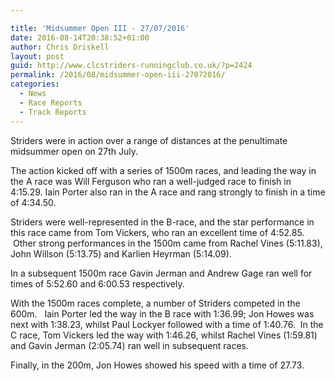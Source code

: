 ```yaml
---

title: 'Midsummer Open III - 27/07/2016'
date: 2016-08-14T20:38:52+01:00
author: Chris Driskell
layout: post
guid: http://www.clcstriders-runningclub.co.uk/?p=2424
permalink: /2016/08/midsummer-open-iii-27072016/
categories:
  - News
  - Race Reports
  - Track Reports
---
```

Striders were in action over a range of distances at the penultimate midsummer open on 27th July.

The action kicked off with a series of 1500m races, and leading the way in the A race was Will Ferguson who ran a well-judged race to finish in 4:15.29. Iain Porter also ran in the A race and rang strongly to finish in a time of 4:34.50.

Striders were well-represented in the B-race, and the star performance in this race came from Tom Vickers, who ran an excellent time of 4:52.85.  Other strong performances in the 1500m came from Rachel Vines (5:11.83), John Willson (5:13.75) and Karlien Heyrman (5:14.09).

In a subsequent 1500m race Gavin Jerman and Andrew Gage ran well for times of 5:52.60 and 6:00.53 respectively.

With the 1500m races complete, a number of Striders competed in the 600m.   Iain Porter led the way in the B race with 1:36.99; Jon Howes was next with 1:38.23, whilst Paul Lockyer followed with a time of 1:40.76.  In the C race, Tom Vickers led the way with 1:46.26, whilst Rachel Vines (1:59.81) and Gavin Jerman (2:05.74) ran well in subsequent races.

Finally, in the 200m, Jon Howes showed his speed with a time of 27.73.

&nbsp;